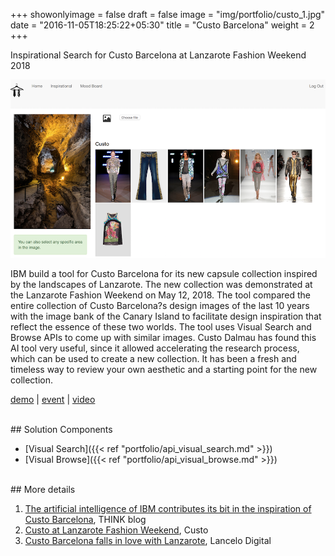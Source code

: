 +++
showonlyimage = false
draft = false
image = "img/portfolio/custo_1.jpg"
date = "2016-11-05T18:25:22+05:30"
title = "Custo Barcelona"
weight = 2
+++

Inspirational Search for Custo Barcelona at Lanzarote Fashion Weekend 2018
<!--more-->

<img src="/img/portfolio/custo_2.jpg" width="700">

IBM build a tool for Custo Barcelona for its new capsule collection inspired by the landscapes of Lanzarote. The new collection was demonstrated at the Lanzarote Fashion Weekend on May 12, 2018.  The tool compared the entire collection of Custo Barcelona?s design images of the last 10 years with the image bank of the Canary Island to facilitate design inspiration that reflect the essence of these two worlds. The tool uses Visual Search and Browse APIs to come up with similar images. Custo Dalmau has found this AI tool very useful, since it allowed accelerating the research process, which can be used to create a new collection. It has been a fresh and timeless way to review your own aesthetic and a starting point for the new collection.

[demo](http://clustercusto.eu-central.containers.mybluemix.net/) | [event](https://www.lanzarotefashionweekend.com/ibm/) | [video](https://www.youtube.com/watch?v=rh7SMQiFY9g)

<br>
## Solution Components

* [Visual Search]({{< ref "portfolio/api_visual_search.md" >}}) 
* [Visual Browse]({{< ref "portfolio/api_visual_browse.md" >}}) 

<br>
## More details

1. [The artificial intelligence of IBM contributes its bit in the inspiration of Custo Barcelona](https://www.ibm.com/blogs/think/es-es/2018/06/06/custo-inteligencia-artificial/), THINK blog
1. [Custo at Lanzarote Fashion Weekend](https://custo.com/blog/2018/05/22/custo-lanzarote-fashion-weekend/), Custo
1. [Custo Barcelona falls in love with Lanzarote](http://www.lancelotdigital.com/lanzarote/custo-barcelona-se-enamora-de-lanzarote), Lancelo Digital


